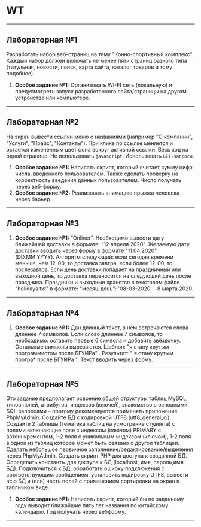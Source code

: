 # WT

***
## Лабораторная №1
Разработать набор веб-страниц на тему "Конно-спортивный комплекс". Каждый набор должен включать не менее пяти страниц разного типа (титульная, новости, поиск, карта сайта, каталог товаров и тому подобное).
1. **Особое задание №1:**
Организовать WI-FI сеть (локальную) и предусмотреть запуск разработанного сайта/страницы на другом устройстве или компьютере.
***


## Лабораторная №2 
На экран вывести ссылки меню с названиями (например  "О компании", "Услуги", "Прайс", "Контакты"). При клике по ссылке меняется и остается измененным цвет фона вокруг активной ссылки. Весь код на одной странице. Не использовать `javascript`. Использовать `GET-запросы`.
1. **Особое задание №1:**
Написать скрипт, который считает сумму цифр числа, введенного пользователем. Также сделать проверку на корректность введения данных пользователем. Число получать через веб-форму.
2. **Особое задание №2:**
Реализовать анимацию прыжка человека через барьер
***


## Лабораторная №3 
1. **Особое задание №1:**
“Onliner”. Необходимо вывести дату ближайшей доставки в формате: "12 апреля 2020". Желаемую дату доставки вводить через форму в формате "11.04.2020" (DD.MM.YYYY). Алгоритм следующий: если сегодня времени меньше, чем 12-00, то доставка завтра, если более 12-00, то послезавтра. Если день доставки попадает на праздничный или выходной день, то доставка переносится на следующий день после праздника. Праздники и выходные хранятся в текстовом файле "holidays.txt" в формате: "месяц-день": '08-03-2020' - 8 марта 2020.
***


## Лабораторная №4 
1. **Особое задание №1:**
Дан длинный текст, в нём встречаются слова длиннее 7 символов. Если слово длиннее 7 символов, то необходимо: оставить первые 6 символа и добавить звёздочку. Остальные символы вырезаются. Шаблон: "я стану крутым программистом после БГУИРа" . Результат: " я стану крутым програ* после БГУИРа ". Текст вводить через форму.
***


## Лабораторная №5 
Это задание предполагает освоение общей структуры таблиц MySQL, типов полей, атрибутов, индексов (ключей), знакомство с основными SQL-запросами – поэтому рекомендуется применять приложение PhpMyAdmin. Создайте БД с кодировкой UTF8 (utf8_general_ci). Создайте 2 таблицы (тематика таблиц на усмотрение студента) с полями включающие поле с индексом (ключом) PRIMARY с автоинкрементом, 1-2 поля с уникальным индексом  (ключом), 1-2 поля в одной из таблиц которое может быть связано с другой таблицей. Сделать небольшое первичное заполнение/редактирование/выделения через PhpMyAdmin. Создать скрипт PHP для доступа к созданной БД. Определить константы для доступа к БД (localhost, имя, пароль,имя БД). Подключиться к БД, обработать ошибку подключения с соответствующим сообщением, установить кодировку UTF8, вывести всю БД и (или) часть полей с применением сортировки на экран в табличном виде.
1. **Особое задание №1:**
Написать скрипт, который бы по заданному году выводит ближайшие пять лет названия по китайскому календарю. Год получать через вебформу.
***
